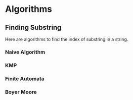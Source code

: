 # Algorithms

## Finding Substring
Here are algorithms to find the index of substring in a string.
### Naive Algorithm
### KMP
### Finite Automata
### Boyer Moore
